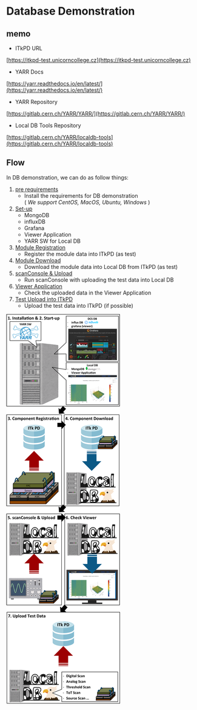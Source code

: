 # Database Demonstration

## memo

- ITkPD URL

[https://itkpd-test.unicorncollege.cz](https://itkpd-test.unicorncollege.cz)

- YARR Docs

[https://yarr.readthedocs.io/en/latest/](https://yarr.readthedocs.io/en/latest/)

- YARR Repository

[https://gitlab.cern.ch/YARR/YARR/](https://gitlab.cern.ch/YARR/YARR/)

- Local DB Tools Repository

[https://gitlab.cern.ch/YARR/localdb-tools](https://gitlab.cern.ch/YARR/localdb-tools)

## Flow

In DB demonstration, we can do as follow things:

1. [pre requirements](database_demonstration_requirements.md)
    - Install the requirements for DB demonstration <br>( _We support CentOS, MacOS, Ubuntu, Windows_ )
2. [Set-up](database_demonstration_setup.md)
    - MongoDB
    - influxDB
    - Grafana
    - Viewer Application
    - YARR SW for Local DB
3. [Module Registration](database_demonstration_register_itkpd.md)
    - Register the module data into ITkPD (as test)
4. [Module Download](database_demonstration_download_itkpd.md)
    - Download the module data into Local DB from ITkPD (as test)
5. [scanConsole & Upload](database_demonstration_scanconsole.md)
    - Run scanConsole with uploading the test data into Local DB
6. [Viewer Application](database_demonstration_viewer.md)
    - Check the uploaded data in the Viewer Application
7. [Test Upload into ITkPD](database_demonstration_upload_itkpd.md)
    - Upload the test data into ITkPD (if possible)

![demo flow](images/demo_flow.png)
